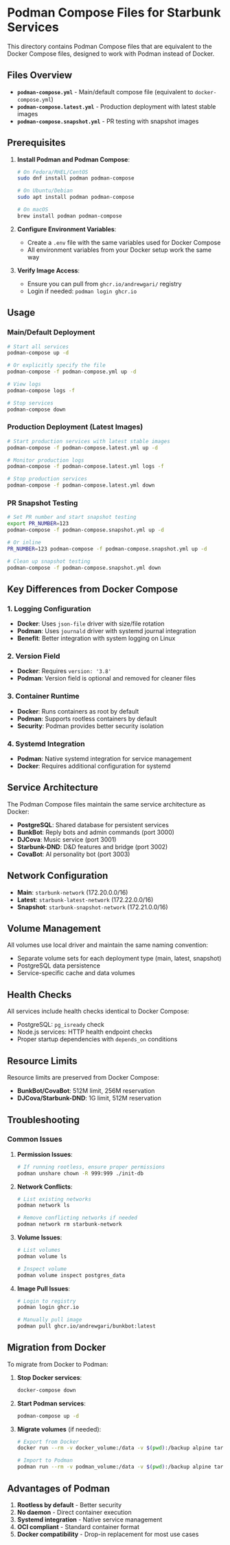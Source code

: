 # Podman Compose Files for Starbunk Services

This directory contains Podman Compose files that are equivalent to the Docker Compose files, designed to work with Podman instead of Docker.

## Files Overview

- **`podman-compose.yml`** - Main/default compose file (equivalent to `docker-compose.yml`)
- **`podman-compose.latest.yml`** - Production deployment with latest stable images
- **`podman-compose.snapshot.yml`** - PR testing with snapshot images

## Prerequisites

1. **Install Podman and Podman Compose**:
   ```bash
   # On Fedora/RHEL/CentOS
   sudo dnf install podman podman-compose
   
   # On Ubuntu/Debian
   sudo apt install podman podman-compose
   
   # On macOS
   brew install podman podman-compose
   ```

2. **Configure Environment Variables**:
   - Create a `.env` file with the same variables used for Docker Compose
   - All environment variables from your Docker setup work the same way

3. **Verify Image Access**:
   - Ensure you can pull from `ghcr.io/andrewgari/` registry
   - Login if needed: `podman login ghcr.io`

## Usage

### Main/Default Deployment
```bash
# Start all services
podman-compose up -d

# Or explicitly specify the file
podman-compose -f podman-compose.yml up -d

# View logs
podman-compose logs -f

# Stop services
podman-compose down
```

### Production Deployment (Latest Images)
```bash
# Start production services with latest stable images
podman-compose -f podman-compose.latest.yml up -d

# Monitor production logs
podman-compose -f podman-compose.latest.yml logs -f

# Stop production services
podman-compose -f podman-compose.latest.yml down
```

### PR Snapshot Testing
```bash
# Set PR number and start snapshot testing
export PR_NUMBER=123
podman-compose -f podman-compose.snapshot.yml up -d

# Or inline
PR_NUMBER=123 podman-compose -f podman-compose.snapshot.yml up -d

# Clean up snapshot testing
podman-compose -f podman-compose.snapshot.yml down
```

## Key Differences from Docker Compose

### 1. **Logging Configuration**
- **Docker**: Uses `json-file` driver with size/file rotation
- **Podman**: Uses `journald` driver with systemd journal integration
- **Benefit**: Better integration with system logging on Linux

### 2. **Version Field**
- **Docker**: Requires `version: '3.8'`
- **Podman**: Version field is optional and removed for cleaner files

### 3. **Container Runtime**
- **Docker**: Runs containers as root by default
- **Podman**: Supports rootless containers by default
- **Security**: Podman provides better security isolation

### 4. **Systemd Integration**
- **Podman**: Native systemd integration for service management
- **Docker**: Requires additional configuration for systemd

## Service Architecture

The Podman Compose files maintain the same service architecture as Docker:

- **PostgreSQL**: Shared database for persistent services
- **BunkBot**: Reply bots and admin commands (port 3000)
- **DJCova**: Music service (port 3001)
- **Starbunk-DND**: D&D features and bridge (port 3002)
- **CovaBot**: AI personality bot (port 3003)

## Network Configuration

- **Main**: `starbunk-network` (172.20.0.0/16)
- **Latest**: `starbunk-latest-network` (172.22.0.0/16)
- **Snapshot**: `starbunk-snapshot-network` (172.21.0.0/16)

## Volume Management

All volumes use local driver and maintain the same naming convention:
- Separate volume sets for each deployment type (main, latest, snapshot)
- PostgreSQL data persistence
- Service-specific cache and data volumes

## Health Checks

All services include health checks identical to Docker Compose:
- PostgreSQL: `pg_isready` check
- Node.js services: HTTP health endpoint checks
- Proper startup dependencies with `depends_on` conditions

## Resource Limits

Resource limits are preserved from Docker Compose:
- **BunkBot/CovaBot**: 512M limit, 256M reservation
- **DJCova/Starbunk-DND**: 1G limit, 512M reservation

## Troubleshooting

### Common Issues

1. **Permission Issues**:
   ```bash
   # If running rootless, ensure proper permissions
   podman unshare chown -R 999:999 ./init-db
   ```

2. **Network Conflicts**:
   ```bash
   # List existing networks
   podman network ls
   
   # Remove conflicting networks if needed
   podman network rm starbunk-network
   ```

3. **Volume Issues**:
   ```bash
   # List volumes
   podman volume ls
   
   # Inspect volume
   podman volume inspect postgres_data
   ```

4. **Image Pull Issues**:
   ```bash
   # Login to registry
   podman login ghcr.io
   
   # Manually pull image
   podman pull ghcr.io/andrewgari/bunkbot:latest
   ```

## Migration from Docker

To migrate from Docker to Podman:

1. **Stop Docker services**:
   ```bash
   docker-compose down
   ```

2. **Start Podman services**:
   ```bash
   podman-compose up -d
   ```

3. **Migrate volumes** (if needed):
   ```bash
   # Export from Docker
   docker run --rm -v docker_volume:/data -v $(pwd):/backup alpine tar czf /backup/backup.tar.gz -C /data .
   
   # Import to Podman
   podman run --rm -v podman_volume:/data -v $(pwd):/backup alpine tar xzf /backup/backup.tar.gz -C /data
   ```

## Advantages of Podman

1. **Rootless by default** - Better security
2. **No daemon** - Direct container execution
3. **Systemd integration** - Native service management
4. **OCI compliant** - Standard container format
5. **Docker compatibility** - Drop-in replacement for most use cases

